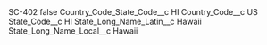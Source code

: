 <?xml version="1.0" encoding="UTF-8"?>
<CustomMetadata xmlns="http://soap.sforce.com/2006/04/metadata" xmlns:xsi="http://www.w3.org/2001/XMLSchema-instance" xmlns:xsd="http://www.w3.org/2001/XMLSchema">
    <label>SC-402</label>
    <protected>false</protected>
    <values>
        <field>Country_Code_State_Code__c</field>
        <value xsi:type="xsd:string">HI</value>
    </values>
    <values>
        <field>Country_Code__c</field>
        <value xsi:type="xsd:string">US</value>
    </values>
    <values>
        <field>State_Code__c</field>
        <value xsi:type="xsd:string">HI</value>
    </values>
    <values>
        <field>State_Long_Name_Latin__c</field>
        <value xsi:type="xsd:string">Hawaii</value>
    </values>
    <values>
        <field>State_Long_Name_Local__c</field>
        <value xsi:type="xsd:string">Hawaii</value>
    </values>
</CustomMetadata>
